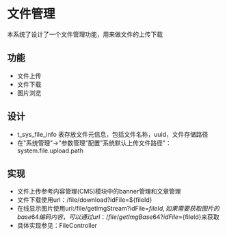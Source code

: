 # 文件管理

本系统了设计了一个文件管理功能，用来做文件的上传下载

## 功能
- 文件上传
- 文件下载
- 图片浏览

## 设计
- t_sys_file_info 表存放文件元信息，包括文件名称，uuid，文件存储路径
- 在"系统管理"->"参数管理"配置"系统默认上传文件路径"：system.file.upload.path

## 实现

- 文件上传参考内容管理(CMS)模块中的banner管理和文章管理
- 文件下载使用url：/file/download?idFile=${fileId}
- 在线显示图片使用url:/file/getImgStream?idFile=${fileId},如果需要获取图片的base64编码内容，可以通过url：/file/getImgBase64?idFile=${fileId}来获取
- 具体实现参见：FileController
